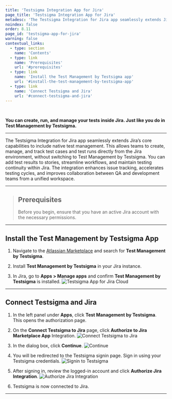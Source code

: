 ```yaml
---
title: 'Testsigma Integration App for Jira'
page_title: 'Testsigma Integration App for Jira'
metadesc: 'The Testsigma Integration for Jira app seamlessly extends Jira’s core capabilities to include native test management. You can manage tests directly from the Jira'
noindex: false
order: 8.11
page_id: 'testsigma-app-for-jira'
warning: false
contextual_links:
  - type: section
    name: 'Contents'
  - type: link
    name: 'Prerequisites'
    url: '#prerequisites'
  - type: link
    name: 'Install the Test Management by Testsigma app'
    url: '#install-the-test-management-by-testsigma-app'
  - type: link
    name: 'Connect Testsigma and Jira'
    url: '#connect-testsigma-and-jira'
---
```


<br>

**You can create, run, and manage your tests inside Jira. Just like you do in Test Management by Testsigma.**

---

The Testsigma Integration for Jira app seamlessly extends Jira’s core capabilities to include native test management. This allows teams to create, manage, and track test cases and test runs directly from the Jira environment, without switching to Test Management by Testsigma. You can add test results to stories, streamline workflows, and maintain testing continuity within Jira. The integration enhances issue tracking, accelerates testing cycles, and improves collaboration between QA and development teams from a unified workspace.

---

> ## **Prerequisites**
> 
> Before you begin, ensure that you have an active Jira account with the necessary permissions.

---

## **Install the Test Management by Testsigma App**

1. Navigate to the [Atlassian Marketplace](https://marketplace.atlassian.com/) and search for **Test Management by Testsigma**.

2. Install **Test Management by Testsigma** in your Jira instance.

3. In Jira, go to **Apps > Manage apps** and confirm **Test Management by Testsigma** is installed.
   ![Testsigma App for Jira Cloud](https://s3.amazonaws.com/static-docs.testsigma.com/new_images/projects/Atto_Testsigma/testsigma_app_for_jira.png)
---

## **Connect Testsigma and Jira**

1. In the left panel under **Apps**, click **Test Management by Testsigma**. This opens the authorization page.

2. On the **Connect Testsigma to Jira** page, click **Authorize to Jira Marketplace App** Integration.
   ![Connect Testsigma to Jira](https://s3.amazonaws.com/static-docs.testsigma.com/new_images/projects/Atto_Testsigma/Connect_Testsigma_App.png)

3. In the dialog box, click **Continue**.
   ![Continue](https://s3.amazonaws.com/static-docs.testsigma.com/new_images/projects/Atto_Testsigma/Continue_to_TMS.png)

4. You will be redirected to the Testsigma signin page. Sign in using your Testsigma credentials.
   ![Signin to Testsigma](https://s3.amazonaws.com/static-docs.testsigma.com/new_images/projects/Atto_Testsigma/Testsigma_Signin_Redirection_Page.png)

5. After signing in, review the logged-in account and click **Authorize Jira Integration**.
   ![Authorize Jira Integration](https://s3.amazonaws.com/static-docs.testsigma.com/new_images/projects/Atto_Testsigma/Authorize_Jira_Integration.png)

6. Testsigma is now connected to Jira.

---